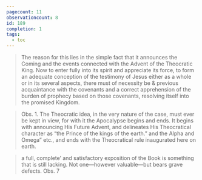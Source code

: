 ```yaml
---
pagecount: 11
observationcount: 8
id: 189
completion: 1
tags:
  - toc
---
```

>The reason for this lies in the simple fact that it announces the Coming and the events connected with the Advent of the Theocratic King. Now to enter fully into its spirit and appreciate its force, to form an adequate conception of the testimony of Jesus either as a whole or in its several aspects, there must of necessity be & previous acquaintance with the covenants and a correct apprehension of the burden of prophecy based on those covenants, resolving itself into the promised Kingdom.

>Obs. 1. The Theocratic idea, in the very nature of the case, must ever be kept in view, for with it the Apocalypse begins and ends. It begins with announcing His Future Advent, and delineates His Theocratical character as “the Prince of the kings of the earth.” and the Alpha and Omega” etc., and ends with the Theocratical rule inaugurated here on earth.

>a full, complete’ and satisfactory exposition of the Book is something that is still lacking. Not one—however valuable—but bears grave defects.
>Obs. 7